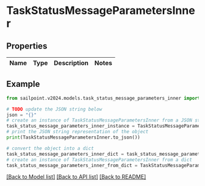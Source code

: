 # TaskStatusMessageParametersInner


## Properties

Name | Type | Description | Notes
------------ | ------------- | ------------- | -------------

## Example

```python
from sailpoint.v2024.models.task_status_message_parameters_inner import TaskStatusMessageParametersInner

# TODO update the JSON string below
json = "{}"
# create an instance of TaskStatusMessageParametersInner from a JSON string
task_status_message_parameters_inner_instance = TaskStatusMessageParametersInner.from_json(json)
# print the JSON string representation of the object
print(TaskStatusMessageParametersInner.to_json())

# convert the object into a dict
task_status_message_parameters_inner_dict = task_status_message_parameters_inner_instance.to_dict()
# create an instance of TaskStatusMessageParametersInner from a dict
task_status_message_parameters_inner_from_dict = TaskStatusMessageParametersInner.from_dict(task_status_message_parameters_inner_dict)
```
[[Back to Model list]](../README.md#documentation-for-models) [[Back to API list]](../README.md#documentation-for-api-endpoints) [[Back to README]](../README.md)


